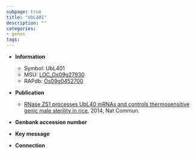 ```yaml
---
subpage: true
title: "UbL401"
description: ""
categories:
- genes
tags: 
---
```


* **Information**  
    + Symbol: UbL401  
    + MSU: [LOC_Os09g27930](http://rice.plantbiology.msu.edu/cgi-bin/ORF_infopage.cgi?orf=LOC_Os09g27930)  
    + RAPdb: [Os09g0452700](http://rapdb.dna.affrc.go.jp/viewer/gbrowse_details/irgsp1?name=Os09g0452700)  

* **Publication**  
    + [RNase ZS1 processes UbL40 mRNAs and controls thermosensitive genic male sterility in rice](http://www.ncbi.nlm.nih.gov/pubmed?term=RNase+ZS1+processes+UbL40+mRNAs+and+controls+thermosensitive+genic+male+sterility+in+rice%5BTitle%5D), 2014, Nat Commun.

* **Genbank accession number**  

* **Key message**  

* **Connection**  



